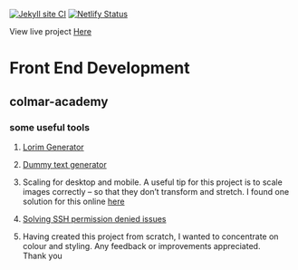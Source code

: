 
[![Jekyll site CI](https://github.com/SOliv1/colmar-academy/actions/workflows/jekyll-docker.yml/badge.svg)](https://github.com/SOliv1/colmar-academy/actions/workflows/jekyll-docker.yml) [![Netlify Status](https://api.netlify.com/api/v1/badges/cb08c30c-6818-4467-bfef-1e22e19fc091/deploy-status)](https://app.netlify.com/sites/colmar-academy-ca/deploys)

View live project [Here](https://colmar-academy-ca.netlify.app)
# Front End Development

## colmar-academy

### some useful tools

1. [Lorim Generator](https://github.com/DavidAnson/markdownlint/blob/v0.27.0/doc/md041.md)

2. [Dummy text generator](https://www.dummytextgenerator.com/#jump)

3. Scaling for desktop and mobile. A useful tip for this project is to scale images correctly – so that they don’t transform and stretch. I found one solution for this online
 [here](https://monacodelisa.com/codecademy-colmar-academy-workflow-part-1-desktop)


4. [Solving SSH permission denied issues](https://www.google.com/search?q=git+push+-u+origin+master+git%40github.com%3A+Permission+denied+(publickey).+fatal%3A+Could+not+read+from+remote+repository.&oq=git+push+-u+origin+master+git%40github.com%3A+Permission+denied+(publickey).+fatal%3A+Could+not+read+from+remote+repository.&aqs=chrome..69i57j69i59j69i64l2.953j0j1&sourceid=chrome&ie=UTF-8#fpstate=ive&vld=cid:546330e9,vid:gyAUbbx-D5Q)

5. Having created this project from scratch, I wanted to concentrate on colour and styling.  Any feedback or improvements appreciated.  
Thank you
